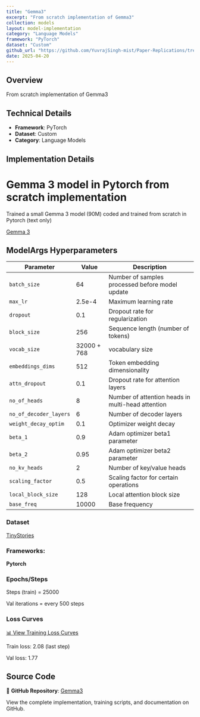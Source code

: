 ```yaml
---
title: "Gemma3"
excerpt: "From scratch implementation of Gemma3"
collection: models
layout: model-implementation
category: "Language Models"
framework: "PyTorch"
dataset: "Custom"
github_url: "https://github.com/YuvrajSingh-mist/Paper-Replications/tree/master/Gemma3"
date: 2025-04-20
---
```


## Overview
From scratch implementation of Gemma3

## Technical Details
- **Framework**: PyTorch
- **Dataset**: Custom
- **Category**: Language Models

## Implementation Details

# Gemma 3 model in Pytorch from scratch implementation

Trained a small Gemma 3 model (90M) coded and trained from scratch in Pytorch (text only) 

[Gemma 3](https://arxiv.org/abs/2503.19786)

## ModelArgs Hyperparameters

| Parameter               | Value                                  | Description                                                                 |
|-------------------------|----------------------------------------|-----------------------------------------------------------------------------|
| `batch_size`            | 64                                     | Number of samples processed before model update                             |
| `max_lr`                | 2.5e-4                                 | Maximum learning rate                                                       |
| `dropout`               | 0.1                                    | Dropout rate for regularization                                            |                                               |
| `block_size`            | 256                                    | Sequence length (number of tokens)                                         |
| `vocab_size`        | 32000 + 768       |  vocabulary size                                                     |
| `embeddings_dims`       | 512                                    | Token embedding dimensionality                                             |
| `attn_dropout`          | 0.1                                    | Dropout rate for attention layers                                          |
| `no_of_heads`           | 8                                      | Number of attention heads in multi-head attention                          |
| `no_of_decoder_layers`  | 6                                      | Number of decoder layers                                                   |
| `weight_decay_optim`    | 0.1                                    | Optimizer weight decay                                                     |
| `beta_1`                | 0.9                                    | Adam optimizer beta1 parameter                                             |
| `beta_2`                | 0.95                                   | Adam optimizer beta2 parameter                                             |
| `no_kv_heads`           | 2                                      | Number of key/value heads                                                  |
| `scaling_factor`        | 0.5                                    | Scaling factor for certain operations                                      |
| `local_block_size`      | 128                                    | Local attention block size                                                 |
| `base_freq`             | 10000                                  | Base frequency                                                  |

### Dataset

[TinyStories](https://huggingface.co/datasets/roneneldan/TinyStories)

### Frameworks:
**Pytorch**

### Epochs/Steps
Steps (train) = 25000

Val iterations = every 500 steps

### Loss Curves

[📊 View Training Loss Curves](https://github.com/YuvrajSingh-mist/Paper-Replications/raw/master/Gemma3/https://raw.githubusercontent.com/YuvrajSingh-mist/Paper-Replications/master/Gemma3/img/loss.png)

Train loss: 2.08 (last step)

Val loss: 1.77

## Source Code
📁 **GitHub Repository**: [Gemma3](https://github.com/YuvrajSingh-mist/Paper-Replications/tree/master/Gemma3)

View the complete implementation, training scripts, and documentation on GitHub.
